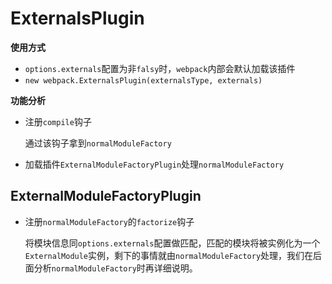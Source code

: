 # ExternalsPlugin

**使用方式**  

- `options.externals`配置为非`falsy`时，`webpack`内部会默认加载该插件
- `new webpack.ExternalsPlugin(externalsType, externals)`

**功能分析**

- 注册`compile`钩子
  
  通过该钩子拿到`normalModuleFactory`

- 加载插件`ExternalModuleFactoryPlugin`处理`normalModuleFactory`

## ExternalModuleFactoryPlugin

- 注册`normalModuleFactory`的`factorize`钩子
 
  将模块信息同`options.externals`配置做匹配，匹配的模块将被实例化为一个`ExternalModule`实例，剩下的事情就由`normalModuleFactory`处理，我们在后面分析`normalModuleFactory`时再详细说明。